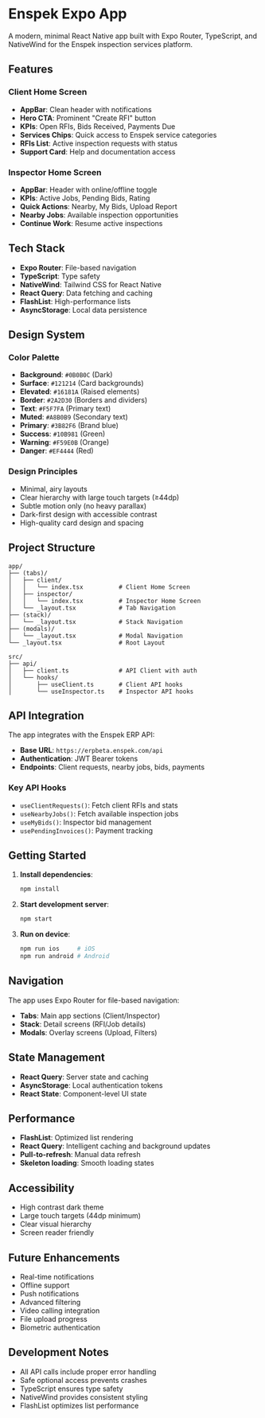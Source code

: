 # Enspek Expo App

A modern, minimal React Native app built with Expo Router, TypeScript, and NativeWind for the Enspek inspection services platform.

## Features

### Client Home Screen
- **AppBar**: Clean header with notifications
- **Hero CTA**: Prominent "Create RFI" button
- **KPIs**: Open RFIs, Bids Received, Payments Due
- **Services Chips**: Quick access to Enspek service categories
- **RFIs List**: Active inspection requests with status
- **Support Card**: Help and documentation access

### Inspector Home Screen
- **AppBar**: Header with online/offline toggle
- **KPIs**: Active Jobs, Pending Bids, Rating
- **Quick Actions**: Nearby, My Bids, Upload Report
- **Nearby Jobs**: Available inspection opportunities
- **Continue Work**: Resume active inspections

## Tech Stack

- **Expo Router**: File-based navigation
- **TypeScript**: Type safety
- **NativeWind**: Tailwind CSS for React Native
- **React Query**: Data fetching and caching
- **FlashList**: High-performance lists
- **AsyncStorage**: Local data persistence

## Design System

### Color Palette
- **Background**: `#0B0B0C` (Dark)
- **Surface**: `#121214` (Card backgrounds)
- **Elevated**: `#16181A` (Raised elements)
- **Border**: `#2A2D30` (Borders and dividers)
- **Text**: `#F5F7FA` (Primary text)
- **Muted**: `#A8B0B9` (Secondary text)
- **Primary**: `#3B82F6` (Brand blue)
- **Success**: `#10B981` (Green)
- **Warning**: `#F59E0B` (Orange)
- **Danger**: `#EF4444` (Red)

### Design Principles
- Minimal, airy layouts
- Clear hierarchy with large touch targets (≥44dp)
- Subtle motion only (no heavy parallax)
- Dark-first design with accessible contrast
- High-quality card design and spacing

## Project Structure

```
app/
├── (tabs)/
│   ├── client/
│   │   └── index.tsx          # Client Home Screen
│   ├── inspector/
│   │   └── index.tsx          # Inspector Home Screen
│   └── _layout.tsx            # Tab Navigation
├── (stack)/
│   └── _layout.tsx            # Stack Navigation
├── (modals)/
│   └── _layout.tsx            # Modal Navigation
└── _layout.tsx                # Root Layout

src/
├── api/
│   ├── client.ts              # API Client with auth
│   └── hooks/
│       ├── useClient.ts       # Client API hooks
│       └── useInspector.ts    # Inspector API hooks
```

## API Integration

The app integrates with the Enspek ERP API:
- **Base URL**: `https://erpbeta.enspek.com/api`
- **Authentication**: JWT Bearer tokens
- **Endpoints**: Client requests, nearby jobs, bids, payments

### Key API Hooks
- `useClientRequests()`: Fetch client RFIs and stats
- `useNearbyJobs()`: Fetch available inspection jobs
- `useMyBids()`: Inspector bid management
- `usePendingInvoices()`: Payment tracking

## Getting Started

1. **Install dependencies**:
   ```bash
   npm install
   ```

2. **Start development server**:
   ```bash
   npm start
   ```

3. **Run on device**:
   ```bash
   npm run ios     # iOS
   npm run android # Android
   ```

## Navigation

The app uses Expo Router for file-based navigation:

- **Tabs**: Main app sections (Client/Inspector)
- **Stack**: Detail screens (RFI/Job details)
- **Modals**: Overlay screens (Upload, Filters)

## State Management

- **React Query**: Server state and caching
- **AsyncStorage**: Local authentication tokens
- **React State**: Component-level UI state

## Performance

- **FlashList**: Optimized list rendering
- **React Query**: Intelligent caching and background updates
- **Pull-to-refresh**: Manual data refresh
- **Skeleton loading**: Smooth loading states

## Accessibility

- High contrast dark theme
- Large touch targets (44dp minimum)
- Clear visual hierarchy
- Screen reader friendly

## Future Enhancements

- Real-time notifications
- Offline support
- Push notifications
- Advanced filtering
- Video calling integration
- File upload progress
- Biometric authentication

## Development Notes

- All API calls include proper error handling
- Safe optional access prevents crashes
- TypeScript ensures type safety
- NativeWind provides consistent styling
- FlashList optimizes list performance
